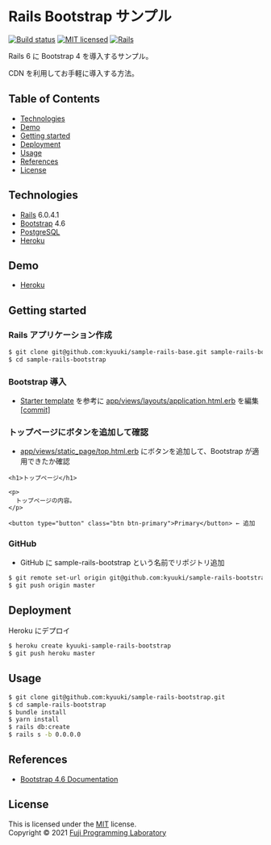 Rails Bootstrap サンプル
========================

[![Build status][shield-build]](#)
[![MIT licensed][shield-license]](#)
[![Rails][shield-rails]][rails]

Rails 6 に Bootstrap 4 を導入するサンプル。

CDN を利用してお手軽に導入する方法。

## Table of Contents

* [Technologies](#technologies)
* [Demo](#demo)
* [Getting started](#getting-started)
* [Deployment](#deployment)
* [Usage](#usage)
* [References](#references)
* [License](#license)

## Technologies

* [Rails][rails] 6.0.4.1
* [Bootstrap](https://getbootstrap.com/) 4.6
* [PostgreSQL][postgresql]
* [Heroku][heroku]

## Demo

* [Heroku](https://kyuuki-sample-rails-bootstrap.herokuapp.com)

## Getting started

### Rails アプリケーション作成

```sh
$ git clone git@github.com:kyuuki/sample-rails-base.git sample-rails-bootstrap
$ cd sample-rails-bootstrap
```

### Bootstrap 導入

- [Starter template](https://getbootstrap.com/docs/4.6/getting-started/introduction/#starter-template) を参考に [app/views/layouts/application.html.erb](app/views/layouts/application.html.erb) を編集  
  [[commit]](https://github.com/kyuuki/sample-rails-bootstrap/commit/cc0c6712c65a2ae34371dd804a846da8e03e2bcd)

### トップページにボタンを追加して確認

- [app/views/static_page/top.html.erb](app/views/static_page/top.html.erb) にボタンを追加して、Bootstrap が適用できたか確認

```erb
<h1>トップページ</h1>

<p>
  トップページの内容。
</p>

<button type="button" class="btn btn-primary">Primary</button> ← 追加
```

### GitHub

- GitHub に sample-rails-bootstrap という名前でリポジトリ追加

```sh
$ git remote set-url origin git@github.com:kyuuki/sample-rails-bootstrap.git
$ git push origin master
```

## Deployment

Heroku にデプロイ

```sh
$ heroku create kyuuki-sample-rails-bootstrap
$ git push heroku master
```
<!-- $ heroku run rake db:migrate (今回は不要) -->

## Usage

```sh
$ git clone git@github.com:kyuuki/sample-rails-bootstrap.git
$ cd sample-rails-bootstrap
$ bundle install
$ yarn install
$ rails db:create
$ rails s -b 0.0.0.0
```
<!-- $ rails db:migrate (今回は不要) -->

## References

* [Bootstrap 4.6 Documentation](https://getbootstrap.com/docs/4.6/)

## License

This is licensed under the [MIT](https://choosealicense.com/licenses/mit/) license.  
Copyright &copy; 2021 [Fuji Programming Laboratory](https://fuji-labo.com/)



[rails]: https://rubyonrails.org/
[postgresql]: https://www.postgresql.org/
[heroku]: https://www.heroku.com/home

[shield-build]: https://img.shields.io/badge/build-passing-brightgreen.svg
[shield-license]: https://img.shields.io/badge/license-MIT-blue.svg
[shield-rails]: https://img.shields.io/badge/-Rails-CC0000.svg?logo=ruby-on-rails&style=flat

